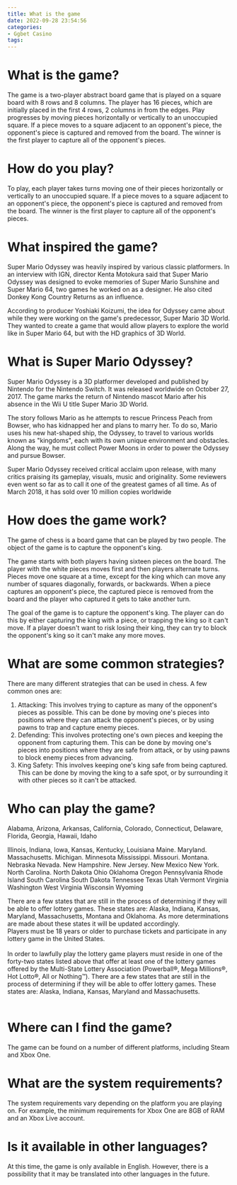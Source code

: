 ```yaml
---
title: What is the game
date: 2022-09-28 23:54:56
categories:
- Ggbet Casino
tags:
---
```



#  What is the game?

The game is a two-player abstract board game that is played on a square board with 8 rows and 8 columns. The player has 16 pieces, which are initially placed in the first 4 rows, 2 columns in from the edges. Play progresses by moving pieces horizontally or vertically to an unoccupied square. If a piece moves to a square adjacent to an opponent's piece, the opponent's piece is captured and removed from the board. The winner is the first player to capture all of the opponent's pieces.

#  How do you play?

To play, each player takes turns moving one of their pieces horizontally or vertically to an unoccupied square. If a piece moves to a square adjacent to an opponent's piece, the opponent's piece is captured and removed from the board. The winner is the first player to capture all of the opponent's pieces.

#  What inspired the game? 

Super Mario Odyssey was heavily inspired by various classic platformers. In an interview with IGN, director Kenta Motokura said that Super Mario Odyssey was designed to evoke memories of Super Mario Sunshine and Super Mario 64, two games he worked on as a designer. He also cited Donkey Kong Country Returns as an influence.

According to producer Yoshiaki Koizumi, the idea for Odyssey came about while they were working on the game's predecessor, Super Mario 3D World. They wanted to create a game that would allow players to explore the world like in Super Mario 64, but with the HD graphics of 3D World.

# What is Super Mario Odyssey? 

Super Mario Odyssey is a 3D platformer developed and published by Nintendo for the Nintendo Switch. It was released worldwide on October 27, 2017. The game marks the return of Nintendo mascot Mario after his absence in the Wii U title Super Mario 3D World.

The story follows Mario as he attempts to rescue Princess Peach from Bowser, who has kidnapped her and plans to marry her. To do so, Mario uses his new hat-shaped ship, the Odyssey, to travel to various worlds known as "kingdoms", each with its own unique environment and obstacles. Along the way, he must collect Power Moons in order to power the Odyssey and pursue Bowser.

Super Mario Odyssey received critical acclaim upon release, with many critics praising its gameplay, visuals, music and originality. Some reviewers even went so far as to call it one of the greatest games of all time. As of March 2018, it has sold over 10 million copies worldwide

#  How does the game work?
The game of chess is a board game that can be played by two people. The object of the game is to capture the opponent's king.

The game starts with both players having sixteen pieces on the board. The player with the white pieces moves first and then players alternate turns. Pieces move one square at a time, except for the king which can move any number of squares diagonally, forwards, or backwards. When a piece captures an opponent's piece, the captured piece is removed from the board and the player who captured it gets to take another turn.

The goal of the game is to capture the opponent's king. The player can do this by either capturing the king with a piece, or trapping the king so it can't move. If a player doesn't want to risk losing their king, they can try to block the opponent's king so it can't make any more moves.

# What are some common strategies?
There are many different strategies that can be used in chess. A few common ones are: 

1) Attacking: This involves trying to capture as many of the opponent's pieces as possible. This can be done by moving one's pieces into positions where they can attack the opponent's pieces, or by using pawns to trap and capture enemy pieces. 
2) Defending: This involves protecting one's own pieces and keeping the opponent from capturing them. This can be done by moving one's pieces into positions where they are safe from attack, or by using pawns to block enemy pieces from advancing. 
3) King Safety: This involves keeping one's king safe from being captured. This can be done by moving the king to a safe spot, or by surrounding it with other pieces so it can't be attacked.

#  Who can play the game?

Alabama, Arizona, Arkansas, California, Colorado, Connecticut, Delaware,
Florida, Georgia, Hawaii, Idaho

Illinois, Indiana, Iowa, Kansas, Kentucky, Louisiana
Maine. Maryland. Massachusetts. Michigan. Minnesota
Mississippi. Missouri. Montana. Nebraska
Nevada. New Hampshire. New Jersey. New Mexico
New York. North Carolina. North Dakota
Ohio Oklahoma Oregon Pennsylvania Rhode Island South Carolina South Dakota Tennessee Texas Utah Vermont Virginia Washington West Virginia Wisconsin Wyoming




There are a few states that are still in the process of determining if they will be able to offer lottery games. These states are: Alaska, Indiana, Kansas, Maryland, Massachusetts, Montana and Oklahoma. As more determinations are made about these states it will be updated accordingly.<br>
   Players must be 18 years or older to purchase tickets and participate in any lottery game in the United States.<br><br>In order to lawfully play the lottery game players must reside in one of the forty-two states listed above that offer at least one of the lottery games offered by the Multi-State Lottery Association (Powerball®, Mega Millions®, Hot Lotto®, All or Nothing™). There are a few states that are still in the process of determining if they will be able to offer lottery games. These states are: Alaska, Indiana, Kansas, Maryland and Massachusetts.<br><br>

#  Where can I find the game?

The game can be found on a number of different platforms, including Steam and Xbox One.

# What are the system requirements?

The system requirements vary depending on the platform you are playing on. For example, the minimum requirements for Xbox One are 8GB of RAM and an Xbox Live account.

# Is it available in other languages?

At this time, the game is only available in English. However, there is a possibility that it may be translated into other languages in the future.